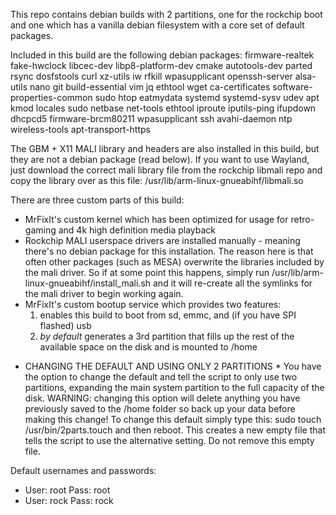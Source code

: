 This repo contains debian builds with 2 partitions, one for the rockchip boot and one which has a vanilla debian filesystem with a core set of default packages. 

Included in this build are the following debian packages: 
firmware-realtek fake-hwclock libcec-dev libp8-platform-dev cmake autotools-dev parted rsync dosfstools curl xz-utils iw rfkill wpasupplicant openssh-server alsa-utils nano git build-essential vim jq ethtool wget ca-certificates software-properties-common sudo htop eatmydata systemd systemd-sysv udev apt kmod locales sudo netbase net-tools ethtool iproute iputils-ping ifupdown dhcpcd5 firmware-brcm80211 wpasupplicant ssh avahi-daemon ntp wireless-tools apt-transport-https

The GBM + X11 MALI library and headers are also installed in this build, but they are not a debian package (read below). If you want to use Wayland, just download the correct mali library file from the rockchip libmali repo and copy the library over as this file: /usr/lib/arm-linux-gnueabihf/libmali.so

There are three custom parts of this build:
- MrFixIt's custom kernel which has been optimized for usage for retro-gaming and 4k high definition media playback
- Rockchip MALI userspace drivers are installed manually - meaning there's no debian package for this installation. The reason here is that often other packages (such as MESA) overwrite the libraries included by the mali driver. So if at some point this happens, simply run /usr/lib/arm-linux-gnueabihf/install_mali.sh and it will re-create all the symlinks for the mali driver to begin working again.
- MrFixIt's custom bootup service which provides two features: 
    1) enables this build to boot from sd, emmc, and (if you have SPI flashed) usb
    2) *by default* generates a 3rd partition that fills up the rest of the available space on the disk and is mounted to /home

* CHANGING THE DEFAULT AND USING ONLY 2 PARTITIONS *
You have the option to change the default and tell the script to only use two partitions, expanding the main system partition to the full capacity of the disk. 
WARNING: changing this option will delete anything you have previously saved to the /home folder so back up your data before making this change!
To change this default simply type this:
  sudo touch /usr/bin/2parts.touch
and then reboot. This creates a new empty file that tells the script to use the alternative setting. Do not remove this empty file.


Default usernames and passwords:
- User: root    Pass: root
- User: rock    Pass: rock
